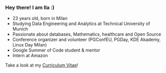### Hey there! I am Ila :)

* 23 years old, born in Milan
* Studying Data Engineering and Analytics at Technical University of Munich
* Passionate about databases, Mathematics, healthcare and Open Source
* Conference organizer and volunteer (PGConfEU, PGDay, KDE Akademy, Linux Day Milan)
* Google Summer of Code student & mentor
* Intern at Amazon

Take a look at my [Curriculum Vitae](https://github.com/ila/Curriculum-Vitae)! 

